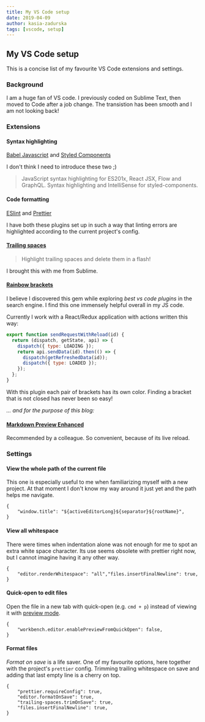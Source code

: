 ```yaml
---
title: My VS Code setup
date: 2019-04-09
author: kasia-zadurska
tags: [vscode, setup]
---
```


## My VS Code setup

This is a concise list of my favourite VS Code extensions and settings.

### Background
I am a huge fan of VS code. I previously coded on Sublime Text, then moved to Code after a job change. The transistion has been smooth and I am not looking back!
### Extensions
#### Syntax highlighting

 [Babel Javascript](https://marketplace.visualstudio.com/itemdetails?itemName=mgmcdermott.vscode-language-babel) and  [Styled Components](https://marketplace.visualstudio.com/itemdetails?itemName=jpoissonnier.vscode-styled-components)

I don't think I need to introduce these two ;)
> JavaScript syntax highlighting for ES201x, React JSX, Flow and GraphQL.
> Syntax highlighting and IntelliSense for styled-components.

#### Code formatting

  [ESlint](https://marketplace.visualstudio.com/itemdetails?itemName=dbaeumer.vscode-eslint) and [Prettier](https://marketplace.visualstudio.com/itemdetails?itemName=esbenp.prettier-vscode)

I have both these plugins set up in such a way that linting errors are highlighted according to the current project's config.

#### [Trailing spaces](https://marketplace.visualstudio.com/itemdetails?itemName=shardulm94.trailing-spaces)

 > Highlight trailing spaces and delete them in a flash!

I brought this with me from Sublime.

#### [Rainbow brackets](https://marketplace.visualstudio.com/itemdetails?itemName=2gua.rainbow-brackets)

I believe I discovered this gem while exploring _best vs code plugins_ in the search engine. I find this one immensely helpful overall in my JS code.

Currently I work with a React/Redux application with actions written this way:
```javascript
export function sendRequestWithReload(id) {
  return (dispatch, getState, api) => {
    dispatch({ type: LOADING });
    return api.sendData(id).then(() => {
      dispatch(getRefreshedData(id));
      dispatch({ type: LOADED });
    });
  };
}
```
With this plugin each pair of brackets has its own color. Finding a bracket that is not closed has never been so easy!

_... and for the purpose of this blog:_
#### [Markdown Preview Enhanced](https://marketplace.visualstudio.com/itemdetails?itemName=shd101wyy.markdown-preview-enhanced)

Recommended by a colleague. So convenient, because of its live reload.

### Settings

#### View the whole path of the current file

This one is especially useful to me when familiarizing myself with a new project. At that moment I don't know my way around it just yet and the path helps me navigate.

```
{
    "window.title": "${activeEditorLong}${separator}${rootName}",
}
```

#### View all whitespace

There were times when indentation alone was not enough for me to spot an extra white space character. Its use seems obsolete with prettier right now, but I cannot imagine having it any other way.

```
{
    "editor.renderWhitespace": "all","files.insertFinalNewline": true,
}
```


#### Quick-open to edit files

Open the file in a new tab with quick-open (e.g. `cmd + p`) instead of viewing it with [preview mode](https://code.visualstudio.com/docs/getstarted/userinterface#_preview-mode).
```
{
    "workbench.editor.enablePreviewFromQuickOpen": false,
}
```

#### Format files

_Format on save_ is a life saver. One of my favourite options, here together with the project's `prettier` config. Trimming trailing whitespace on save and adding that last empty line is a cherry on top.

```
{
    "prettier.requireConfig": true,
    "editor.formatOnSave": true,
    "trailing-spaces.trimOnSave": true,
    "files.insertFinalNewline": true,
}
```
